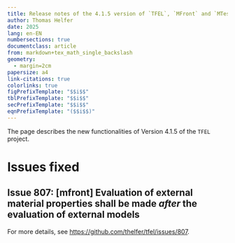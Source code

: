 ```yaml
---
title: Release notes of the 4.1.5 version of `TFEL`, `MFront` and `MTest`
author: Thomas Helfer
date: 2025
lang: en-EN
numbersections: true
documentclass: article
from: markdown+tex_math_single_backslash
geometry:
  - margin=2cm
papersize: a4
link-citations: true
colorlinks: true
figPrefixTemplate: "$$i$$"
tblPrefixTemplate: "$$i$$"
secPrefixTemplate: "$$i$$"
eqnPrefixTemplate: "($$i$$)"
---
```


The page describes the new functionalities of Version 4.1.5 of the
`TFEL` project.

# Issues fixed

## Issue 807: [mfront] Evaluation of external material properties shall be made *after* the evaluation of external models

For more details, see <https://github.com/thelfer/tfel/issues/807>.
